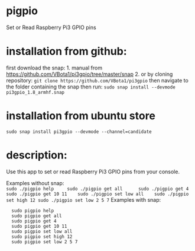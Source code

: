 # pigpio
Set or Read Raspberry Pi3 GPIO pins

# installation from github:
  first download the snap:
    1. manual from https://github.com/VBota1/pi3gpio/tree/master/snap
    2. or by cloning repository: ```git clone https://github.com/VBota1/pi3gpio```
  then navigate to the folder containing the snap
  then run:
    ```sudo snap install --devmode pi3gpio_1.8_armhf.snap```

# installation from ubuntu store
  ```sudo snap install pi3gpio --devmode --channel=candidate```
        
# description:
  Use this app to set or read Raspberry Pi3 GPIO pins from your console.

  Examples without snap:   
    ```
    sudo ./pigpio help    
    sudo ./pigpio get all     
    sudo ./pigpio get 4   
    sudo ./pigpio get 10 11   
    sudo ./pigpio set low all   
    sudo ./pigpio set high 12
    sudo ./pigpio set low 2 5 7
    ```
  Examples with snap:   
  ```
    sudo pigpio help    
    sudo pigpio get all   
    sudo pigpio get 4   
    sudo pigpio get 10 11   
    sudo pigpio set low all   
    sudo pigpio set high 12
    sudo pigpio set low 2 5 7
  ```
